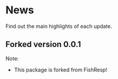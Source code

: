 # News

Find out the main highlights of each update.

## Forked version 0.0.1

Note:
  * This package is forked from FishResp!

